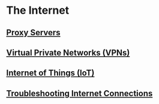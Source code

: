# The Internet

## [Proxy Servers](/CompTIA%20A+%20Core%201%20(220-1101)%20-%20Total%20Seminars/15%20-%20The%20Internet.md#Proxy%20Servers)

## [Virtual Private Networks (VPNs)](/CompTIA%20A+%20Core%201%20(220-1101)%20-%20Total%20Seminars/15%20-%20The%20Internet.md#Virtual%20Private%20Networks%20(VPNs))

## [Internet of Things (IoT)](/CompTIA%20A+%20Core%201%20(220-1101)%20-%20Total%20Seminars/15%20-%20The%20Internet.md#Internet%20of%20Things%20(IoT))

## [Troubleshooting Internet Connections](/CompTIA%20A+%20Core%201%20(220-1101)%20-%20Total%20Seminars/15%20-%20The%20Internet.md#Troubleshooting%20Internet%20Connections,%20Part%201)